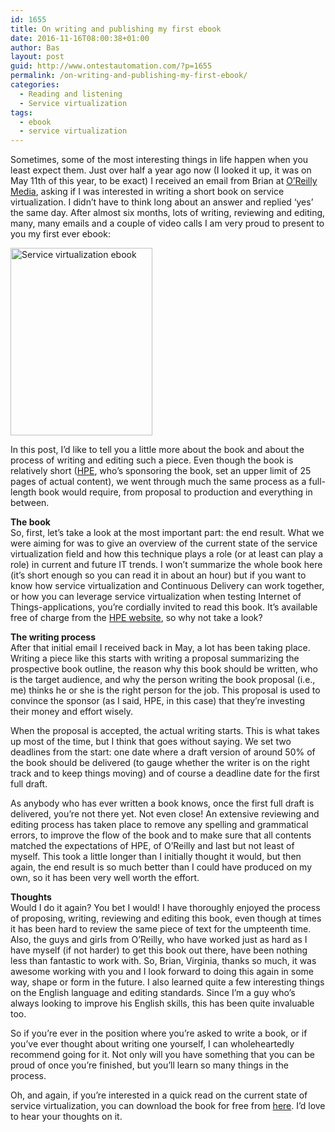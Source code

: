 ```yaml
---
id: 1655
title: On writing and publishing my first ebook
date: 2016-11-16T08:00:38+01:00
author: Bas
layout: post
guid: http://www.ontestautomation.com/?p=1655
permalink: /on-writing-and-publishing-my-first-ebook/
categories:
  - Reading and listening
  - Service virtualization
tags:
  - ebook
  - service virtualization
---
```

Sometimes, some of the most interesting things in life happen when you least expect them. Just over half a year ago now (I looked it up, it was on May 11th of this year, to be exact) I received an email from Brian at <a href="http://www.oreilly.com" target="_blank">O&#8217;Reilly Media</a>, asking if I was interested in writing a short book on service virtualization. I didn&#8217;t have to think long about an answer and replied &#8216;yes&#8217; the same day. After almost six months, lots of writing, reviewing and editing, many, many emails and a couple of video calls I am very proud to present to you my first ever ebook:

<a href="http://www.ontestautomation.com/?attachment_id=1658" rel="attachment wp-att-1658"><img src="http://www.ontestautomation.com/wp-content/uploads/2016/11/ebook-227x300.png" alt="Service virtualization ebook" width="227" height="300" class="aligncenter size-medium wp-image-1658" srcset="https://www.ontestautomation.com/wp-content/uploads/2016/11/ebook-227x300.png 227w, https://www.ontestautomation.com/wp-content/uploads/2016/11/ebook.png 618w" sizes="(max-width: 227px) 100vw, 227px" /></a>

In this post, I&#8217;d like to tell you a little more about the book and about the process of writing and editing such a piece. Even though the book is relatively short (<a href="https://www.hpe.com" target="_blank">HPE</a>, who&#8217;s sponsoring the book, set an upper limit of 25 pages of actual content), we went through much the same process as a full-length book would require, from proposal to production and everything in between.

**The book**  
So, first, let&#8217;s take a look at the most important part: the end result. What we were aiming for was to give an overview of the current state of the service virtualization field and how this technique plays a role (or at least can play a role) in current and future IT trends. I won&#8217;t summarize the whole book here (it&#8217;s short enough so you can read it in about an hour) but if you want to know how service virtualization and Continuous Delivery can work together, or how you can leverage service virtualization when testing Internet of Things-applications, you&#8217;re cordially invited to read this book. It&#8217;s available free of charge from the <a href="https://ssl.www8.hp.com/us/en/ssl/leadgen/secure_document.html?objid=4AA6-8645ENW&#038;parentUrl=http%3A%2F%2Fwww.hp.com" target="_blank">HPE website</a>, so why not take a look?

**The writing process**  
After that initial email I received back in May, a lot has been taking place. Writing a piece like this starts with writing a proposal summarizing the prospective book outline, the reason why this book should be written, who is the target audience, and why the person writing the book proposal (i.e., me) thinks he or she is the right person for the job. This proposal is used to convince the sponsor (as I said, HPE, in this case) that they&#8217;re investing their money and effort wisely.

When the proposal is accepted, the actual writing starts. This is what takes up most of the time, but I think that goes without saying. We set two deadlines from the start: one date where a draft version of around 50% of the book should be delivered (to gauge whether the writer is on the right track and to keep things moving) and of course a deadline date for the first full draft.

As anybody who has ever written a book knows, once the first full draft is delivered, you&#8217;re not there yet. Not even close! An extensive reviewing and editing process has taken place to remove any spelling and grammatical errors, to improve the flow of the book and to make sure that all contents matched the expectations of HPE, of O&#8217;Reilly and last but not least of myself. This took a little longer than I initially thought it would, but then again, the end result is so much better than I could have produced on my own, so it has been very well worth the effort.

**Thoughts**  
Would I do it again? You bet I would! I have thoroughly enjoyed the process of proposing, writing, reviewing and editing this book, even though at times it has been hard to review the same piece of text for the umpteenth time. Also, the guys and girls from O&#8217;Reilly, who have worked just as hard as I have myself (if not harder) to get this book out there, have been nothing less than fantastic to work with. So, Brian, Virginia, thanks so much, it was awesome working with you and I look forward to doing this again in some way, shape or form in the future. I also learned quite a few interesting things on the English language and editing standards. Since I&#8217;m a guy who&#8217;s always looking to improve his English skills, this has been quite invaluable too.

So if you&#8217;re ever in the position where you&#8217;re asked to write a book, or if you&#8217;ve ever thought about writing one yourself, I can wholeheartedly recommend going for it. Not only will you have something that you can be proud of once you&#8217;re finished, but you&#8217;ll learn so many things in the process.

Oh, and again, if you&#8217;re interested in a quick read on the current state of service virtualization, you can download the book for free from <a href="https://ssl.www8.hp.com/us/en/ssl/leadgen/secure_document.html?objid=4AA6-8645ENW&#038;parentUrl=http%3A%2F%2Fwww.hp.com" target="_blank">here</a>. I&#8217;d love to hear your thoughts on it.